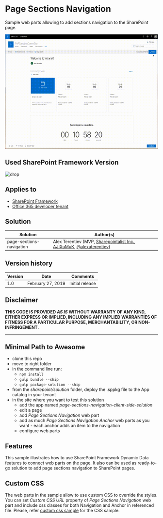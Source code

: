 # Page Sections Navigation

Sample web parts allowing to add sections navigation to the SharePoint page.

![Navigation configuration](./assets/page-nav.gif)

## Used SharePoint Framework Version 
![drop](https://img.shields.io/badge/drop-1.8.0-green.svg)

## Applies to

* [SharePoint Framework](http://dev.office.com/sharepoint/docs/spfx/sharepoint-framework-overview)
* [Office 365 developer tenant](http://dev.office.com/sharepoint/docs/spfx/set-up-your-developer-tenant)

## Solution

Solution|Author(s)
--------|---------
page-sections-navigation|Alex Terentiev (MVP, [Sharepointalist Inc.](http://www.sharepointalist.com), [AJIXuMuK](https://github.com/AJIXuMuK), [@alexaterentiev](https://twitter.com/alexaterentiev))

## Version history

Version|Date|Comments
-------|----|--------
1.0|February 27, 2019|Initial release

## Disclaimer
**THIS CODE IS PROVIDED *AS IS* WITHOUT WARRANTY OF ANY KIND, EITHER EXPRESS OR IMPLIED, INCLUDING ANY IMPLIED WARRANTIES OF FITNESS FOR A PARTICULAR PURPOSE, MERCHANTABILITY, OR NON-INFRINGEMENT.**

---

## Minimal Path to Awesome

* clone this repo
* move to right folder
* in the command line run:
  * `npm install`
  * `gulp bundle --ship`
  * `gulp package-solution --ship`
* from the _sharepoint/solution_ folder, deploy the .sppkg file to the App catalog in your tenant
* in the site where you want to test this solution
  * add the app named _page-sections-navigation-client-side-solution_
  * edit a page
  * add _Page Sections Navigation_ web part
  * add as much _Page Sections Navigation Anchor_ web parts as you want - each anchor adds an item to the navigation
  * configure web parts

## Features

This sample illustrates how to use SharePoint Framework Dynamic Data features to connect web parts on the page.
It also can be used as ready-to-go solution to add page sections navigation to SharePoint pages.

## Custom CSS
The web parts in the sample allow to use custom CSS to override the styles. You can set _Custom CSS URL_ property of *Page Sections Navigation* web part and include css classes for both Navigation and Anchor in referenced file.
Please, refer [custom css sample](./assets/psn-custom.css) for the CSS sample.